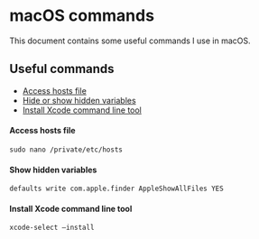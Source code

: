 # macOS commands

This document contains some useful commands I use in macOS.

## Useful commands

* [Access hosts file](#access-hosts-file)
* [Hide or show hidden variables](#hide-or-show-hidden-variable)
* [Install Xcode command line tool](#install-xcode-command-line-tool)

#### Access hosts file

```bsh
sudo nano /private/etc/hosts
```

#### Show hidden variables

```bsh
defaults write com.apple.finder AppleShowAllFiles YES
```

#### Install Xcode command line tool

```bsh
xcode-select —install
```
